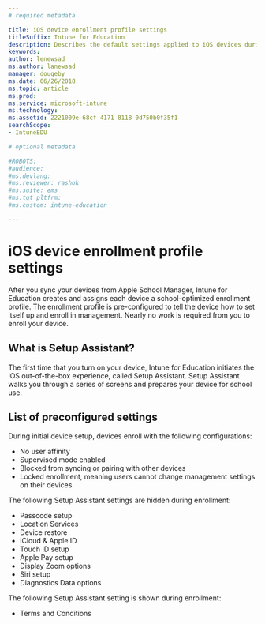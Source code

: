 ```yaml
---
# required metadata

title: iOS device enrollment profile settings
titleSuffix: Intune for Education
description: Describes the default settings applied to iOS devices during initial startup
keywords:
author: lenewsad
ms.author: lanewsad
manager: dougeby
ms.date: 06/26/2018
ms.topic: article
ms.prod:
ms.service: microsoft-intune
ms.technology:
ms.assetid: 2221009e-68cf-4171-8118-0d750b0f35f1
searchScope:
- IntuneEDU

# optional metadata

#ROBOTS:
#audience:
#ms.devlang:
#ms.reviewer: rashok
#ms.suite: ems
#ms.tgt_pltfrm:
#ms.custom: intune-education

---
```

# iOS device enrollment profile settings

After you sync your devices from Apple School Manager, Intune for Education creates and assigns each device a school-optimized enrollment profile. The enrollment profile is pre-configured to tell the device how to set itself up and enroll in management. Nearly no work is required from you to enroll your device. 

## What is Setup Assistant?
The first time that you turn on your device, Intune for Education initiates the iOS out-of-the-box experience, called Setup Assistant. Setup Assistant walks you through a series of screens and prepares your device for school use.   

## List of preconfigured settings
During initial device setup, devices enroll with the following configurations:

* No user affinity
* Supervised mode enabled
* Blocked from syncing or pairing with other devices
* Locked enrollment, meaning users cannot change management settings on their devices


The following Setup Assistant settings are hidden during enrollment:
* Passcode setup
* Location Services
* Device restore
* iCloud & Apple ID
* Touch ID setup
* Apple Pay setup
* Display Zoom options
* Siri setup
* Diagnostics Data options

The following Setup Assistant setting is shown during enrollment:
* Terms and Conditions





